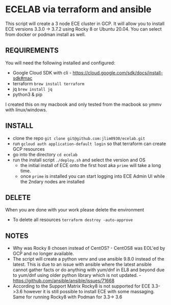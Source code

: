# ECELAB via terraform and ansible

This script will create a 3 node ECE cluster in GCP.  It will allow you to install ECE versions 3.3.0 -> 3.7.2 using Rocky 8 or Ubuntu 20.04.  You can select from docker or podman install as well.

## REQUIREMENTS

You will need the following installed and configured:
- Google Cloud SDK with cli - https://cloud.google.com/sdk/docs/install-sdk#mac
- terraform `brew install terraform`
- jq `brew install jq`
- python3 & pip

I created this on my macbook and only tested from the macbook so ymmv with linux/windows.

## INSTALL

- clone the repo `git clone git@github.com:jlim0930/ecelab.git`
- run `gcloud auth application-default login` so that terraform can create GCP resources
- go into the directory `cd ecelab`
- run the install script `./deploy.sh` and select the version and OS
  - the initial install of ECE onto the first host aka `prime` will take a long time.
  - once `prime` is installed you can start logging into ECE Admin UI while the 2ndary nodes are installed

## DELETE

When you are done with your work please delete the environment
- To delete all resources `terraform destroy -auto-approve`


## NOTES

- Why was Rocky 8 chosen instead of CentOS? - CentOS8 was EOL'ed by GCP and no longer available.
- The script will create a python venv and use ansible 9.8.0 instead of the latest.  This is due to an issue with ansible where the latest ansible cannot gather facts or do anything with yum/dnf in EL8 and beyond due to yum/dnf using older python library which is not updated. - https://github.com/ansible/ansible/issues/71668
- According to the Support Matrix Rocky8 is not supported for ECE 3.3->3.6 however it is still possible to install ECE with some massaging.  Same for running Rocky8 with Podman for 3.3-> 3.6



